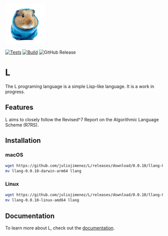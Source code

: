 <img alt="lemmy" src="images/lemmy.png" width="128" />

[![Tests](https://github.com/juliojimenez/L/actions/workflows/tests.yml/badge.svg)](https://github.com/juliojimenez/L/actions/workflows/tests.yml) [![Build](https://github.com/juliojimenez/L/actions/workflows/release.yml/badge.svg)](https://github.com/juliojimenez/L/actions/workflows/release.yml) ![GitHub Release](https://img.shields.io/github/v/release/juliojimenez/L)

# L

The L programing language is a simple Lisp-like language. It is a work in progress.

## Features

L aims to closely follow the Revised^7 Report on the Algorithmic Language Scheme (R7RS).

## Installation

### macOS

```bash
wget https://github.com/juliojimenez/L/releases/download/0.0.10/llang-0.0.10-darwin-arm64
mv llang-0.0.10-darwin-arm64 llang
```

### Linux

```bash
wget https://github.com/juliojimenez/L/releases/download/0.0.10/llang-0.0.10-linux-amd64
mv llang-0.0.10-linux-amd64 llang
```

## Documentation

To learn more about L, check out the [documentation](https://llang.dev).
